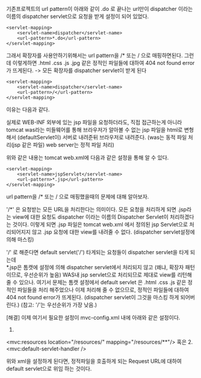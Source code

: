 
기존프로젝트의 url pattern이 아래와 같이 .do 로 끝나는 url만이 
dispatcher 이라는 이름의 dispatcher servlet으로 요청을 받게 설정이 되어 있었다.

    <servlet-mapping>
        <servlet-name>dispatcher</servlet-name>
        <url-pattern>*.do</url-pattern>
    </servlet-mapping>

그래서 확장자를 사용안하기위해서는 url pattern을 /* 또는 / 으로 매핑하면된다. 
그런데 이렇게하면 .html .css .js .jpg 같은 정적인 파일들에 대하여 404 not found error가 뜨게된다.
-> 모든 확장자를 dispatcher servlet이 받게 된다
    
	<servlet-mapping>
        <servlet-name>dispatcher</servlet-name>
        <url-pattern>/</url-pattern>
    </servlet-mapping>
 

이유는 다음과 같다.

실제로 WEB-INF 외부에 있는 jsp 파일을 요청하더라도, 직접 접근하는게 아니라 
 tomcat was라는 미들웨어를 통해  브라우저가 알아볼 수 없는 jsp 파일을 html로 변형해서 (defaultServlet이)
 서버로 내려준뒤 브라우저로 내려준다.
 (was는 동적 파일 처리(jsp 같은 파일) web server는 정적 파일 처리)

위와 같은 내용는 tomcat web.xml에 다음과 같은 설정을 통해 알 수 있다.

	<servlet-mapping>
		<servlet-name>jspServlet</servlet-name>
		<url-pattern>*.jsp</url-pattern>
	</servlet-mapping>
 

url pattern을 /* 또는 / 으로 매핑했을때의 문제에 대해 알아보자.

'/*' 은 요청받는 모든 URL을 처리한다는 의미이다. 
	모든 요청을 처리하게 되면 .jsp라는 view에 대한 요청도 dispatcher 이라는 
	이름의 Dispatcher Servlet이 처리하겠다는 것이다. 
	이렇게 되면 .jsp 파일은 tomcat web.xml 에서 정의된 jsp Servlet으로 처리되어지지 않고 
	.jsp 요청에 대한 view를 내려줄 수 없다. (dispatcher servlet설정에 의해 마스킹)

'/' 로 해준다면 default servlet('/') 타게되는 요청들이 dispatcher servlet을 타게 되는데  
	*.jsp은 톰캣에 설정에 의해 dispatcher servlet에서 처리되지 않고 (왜냐, 확장자 패턴이므로, 우선순위가 높음)
	WAS내 jsp servlet으로 처리되므로 제대로 view를 리턴해줄 수 있으나. 
	여기서 문제는 톰캣 설정에서 default servlet 은 .html .css .js 같은 정적인 파일들을 처리 해주었으나
	 이제 처리해 줄 수 없으므로, 정적인 파일들에 대하여 404 not found error가 뜨게된다. 
	 (dispatcher servlet이 그것을 마스킹 하게 되어버린다.)
	 (참고: '/'는 우선순위가 가장 낮음.)

[해결]
이제 여기서 필요한 설정이 mvc-config.xml 내에 아래와 같은 설정이다.

 1.
 <mvc:resources location="/resources/" mapping="/resources/**"/>
 혹은
 2.
 <mvc:default-servlet-handler />

위와  xml을 설정하게 된다면, 정적파일을 호출하게 되는 Request URL에 대하여 
default servlet으로 위임 하는 것이다.